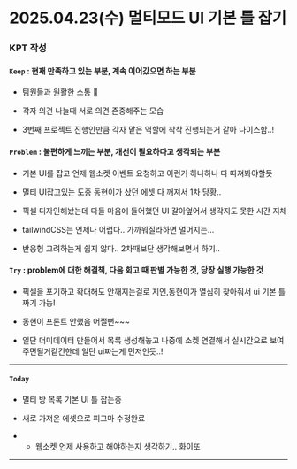 # 2025.04.23(수) 멀티모드 UI 기본 틀 잡기

### KPT 작성

#### `Keep` : 현재 만족하고 있는 부분, 계속 이어갔으면 하는 부분

- 팀원들과 원활한 소통 🌟

- 각자 의견 나눌때 서로 의견 존중해주는 모습

- 3번째 프로젝트 진행인만큼 각자 맡은 역할에 착착 진행되는거 같아 나이스함..!

#### `Problem` : 불편하게 느끼는 부분, 개선이 필요하다고 생각되는 부분

- 기본 UI를 잡고 언제 웹소켓 이벤트 요청하고 이런거 하나하나 다 따져봐야할듯

- 멀티 UI잡고있는 도중 동현이가 샀던 에셋 다 깨져서 1차 당황..

- 픽셀 디자인해놨는데 다들 마음에 들어했던 UI 갈아엎어서 생각지도 못한 시간 지체

- tailwindCSS는 언제나 어렵다.. 가까워질라하면 멀어지는...

- 반응형 고려하는게 쉽지 않다.. 2차때보단 생각해보면서 하기..

#### `Try` : problem에 대한 해결책, 다음 회고 때 판별 가능한 것, 당장 실행 가능한 것

- 픽셀을 포기하고 확대해도 안깨지는걸로 지인,동현이가 열심히 찾아줘서 ui 기본 틀 짜기 가능!

- 동현이 프론트 안했음 어쩔뻔~~~

- 일단 더미데이터 만들어서 목록 생성해놓고 나중에 소켓 연결해서 실시간으로 보여주면될거같긴한데 일단 ui짜는게 먼저인듯..!

---
#### `Today`

- 멀티 방 목록 기본 UI 틀 잡는중

- 새로 가져온 에셋으로 피그마 수정완료

- + 웹소켓 언제 사용하고 해야하는지 생각하기.. 화이또

---
